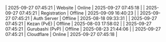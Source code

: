 | 2025-09-27 07:45:21 | Website | Online | 2025-09-27 07:45:18 |
| 2025-09-27 07:45:21 | Registration | Offline | 2025-09-09 16:40:23 |
| 2025-09-27 07:45:21 | Auth Server | Offline | 2025-08-18 09:33:31 |
| 2025-09-27 07:45:21 | Kezan (PvE) | Offline | 2025-08-03 17:58:02 |
| 2025-09-27 07:45:21 | Gurubashi (PvP) | Offline | 2025-08-23 21:44:06 |
| 2025-09-27 07:45:21 | Cloudflare | Online | 2025-09-27 07:45:18 |
